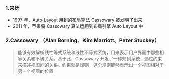 


### 1.来历

* 1997 年，Auto Layout 用到的布局算法 Cassowary 被发明了出来
* 2011 年，苹果将 Cassowary 算法运用到布局引擎 Auto Layout 中

### 2.Cassowary （Alan Borning、Kim Marriott、Peter Stuckey）

> 能够有效解析线性等式系统和线性不等式系统，用来表示用户界面中那些相等关系和不等关系。基于此，Cassowary 开发了一种规则系统，通过约束来描述视图间的关系。约束就是规则，这个规则能够表示出一个视图相对于另一个视图的位置
